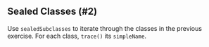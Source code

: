 ## Sealed Classes (#2)

Use `sealedSubclasses` to iterate through the classes in the previous exercise.
For each class, `trace()` its `simpleName`.
